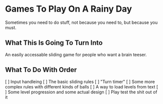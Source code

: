 # Games To Play On A Rainy Day
Sometimes you need to do stuff, not because you need to, but because you must.

## What This Is Going To Turn Into
An easily accessable sliding game for people who want a brain teeser.

## What To Do With Order
[ ] Input handleing
[ ] The basic sliding rules
[ ] "Turn timer"
[ ] Some more complex rules with different kinds of balls
[ ] A way to load levels from text
[ ] Some level progression and some actual design
[ ] Play test the shit out of it
